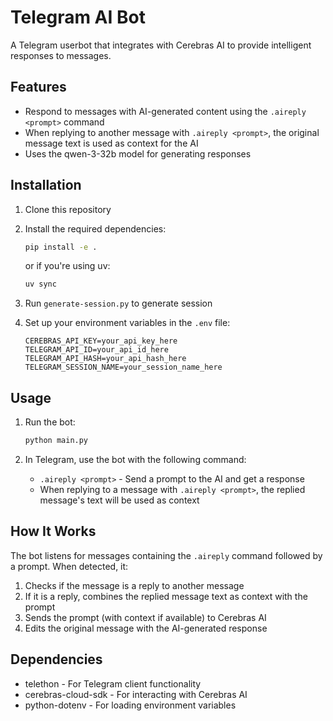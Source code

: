 # Telegram AI Bot

A Telegram userbot that integrates with Cerebras AI to provide intelligent responses to messages.

## Features

- Respond to messages with AI-generated content using the `.aireply <prompt>` command
- When replying to another message with `.aireply <prompt>`, the original message text is used as context for the AI
- Uses the qwen-3-32b model for generating responses

## Installation

1. Clone this repository
2. Install the required dependencies:
   ```bash
   pip install -e .
   ```
   or if you're using uv:
   ```bash
   uv sync
   ```

3. Run `generate-session.py` to generate session

4. Set up your environment variables in the `.env` file:
   ```
   CEREBRAS_API_KEY=your_api_key_here
   TELEGRAM_API_ID=your_api_id_here
   TELEGRAM_API_HASH=your_api_hash_here
   TELEGRAM_SESSION_NAME=your_session_name_here
   ```

## Usage

1. Run the bot:
   ```bash
   python main.py
   ```

2. In Telegram, use the bot with the following command:
   - `.aireply <prompt>` - Send a prompt to the AI and get a response
   - When replying to a message with `.aireply <prompt>`, the replied message's text will be used as context

## How It Works

The bot listens for messages containing the `.aireply` command followed by a prompt. When detected, it:
1. Checks if the message is a reply to another message
2. If it is a reply, combines the replied message text as context with the prompt
3. Sends the prompt (with context if available) to Cerebras AI
4. Edits the original message with the AI-generated response

## Dependencies

- telethon - For Telegram client functionality
- cerebras-cloud-sdk - For interacting with Cerebras AI
- python-dotenv - For loading environment variables
